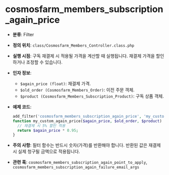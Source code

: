 # cosmosfarm_members_subscription_again_price

- **분류**: Filter
- **정의 위치**: `class/Cosmosfarm_Members_Controller.class.php`
- **실행 시점**: 구독 재결제 시 적용될 가격을 계산할 때 실행됩니다. 재결제 가격을 할인하거나 조정할 수 있습니다.
- **인자 정보**:
  - `$again_price (float)`: 재결제 가격.
  - `$old_order (Cosmosfarm_Members_Order)`: 이전 주문 객체.
  - `$product (Cosmosfarm_Members_Subscription_Product)`: 구독 상품 객체.
- **예제 코드**:

  ```php
  add_filter('cosmosfarm_members_subscription_again_price', 'my_custom_again_price', 10, 3);
  function my_custom_again_price($again_price, $old_order, $product) {
    // 재결제 시 5% 할인 적용
    return $again_price * 0.95;
  }
  ```

- **주의 사항**: 필터 함수는 반드시 숫자(가격)를 반환해야 합니다. 반환된 값은 재결제 시 실제 청구될 금액으로 적용됩니다.
- **관련 훅**: `cosmosfarm_members_subscription_again_point_to_apply`, `cosmosfarm_members_subscription_again_failure_email_args`
